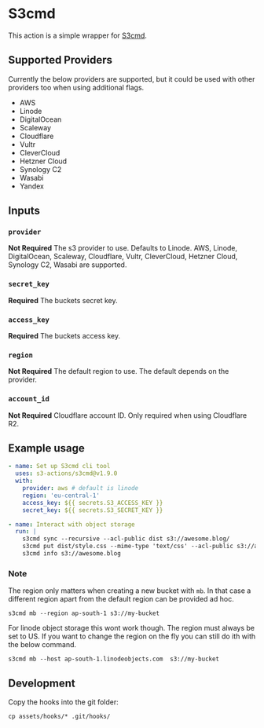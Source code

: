 # S3cmd

This action is a simple wrapper for [S3cmd](https://github.com/s3tools/s3cmd).

## Supported Providers

Currently the below providers are supported, but it could be used with other providers too when using additional flags.

- AWS
- Linode
- DigitalOcean
- Scaleway
- Cloudflare
- Vultr
- CleverCloud
- Hetzner Cloud
- Synology C2
- Wasabi
- Yandex

## Inputs

### `provider`

**Not Required** The s3 provider to use. Defaults to Linode. AWS, Linode, DigitalOcean, Scaleway, Cloudflare, Vultr, CleverCloud, Hetzner Cloud, Synology C2, Wasabi are supported.

### `secret_key`

**Required**  The buckets secret key.

### `access_key`

**Required**  The buckets access key.

### `region`

**Not Required** The default region to use. The default depends on the provider.

### `account_id`

**Not Required** Cloudflare account ID. Only required when using Cloudflare R2.

## Example usage

```yml
- name: Set up S3cmd cli tool
  uses: s3-actions/s3cmd@v1.9.0
  with:
    provider: aws # default is linode
    region: 'eu-central-1'
    access_key: ${{ secrets.S3_ACCESS_KEY }}
    secret_key: ${{ secrets.S3_SECRET_KEY }}

- name: Interact with object storage
  run: |
    s3cmd sync --recursive --acl-public dist s3://awesome.blog/
    s3cmd put dist/style.css --mime-type 'text/css' --acl-public s3://awesome.blog/style.css
    s3cmd info s3://awesome.blog
```

### Note

The region only matters when creating a new bucket with `mb`. In that case a different region apart from the default region can be provided ad hoc.

```console
s3cmd mb --region ap-south-1 s3://my-bucket
```

For linode object storage this wont work though. The region must always be set to US. If you want to change the region on the fly you can still do ith with the below command.

```console
s3cmd mb --host ap-south-1.linodeobjects.com  s3://my-bucket
```

## Development

Copy the hooks into the git folder:

```shell
cp assets/hooks/* .git/hooks/
```

